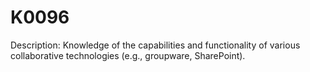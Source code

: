 # K0096
Description: Knowledge of the capabilities and functionality of various collaborative technologies (e.g., groupware, SharePoint).
